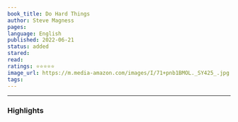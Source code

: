 ```yaml
---
book_title: Do Hard Things
author: Steve Magness
pages: 
language: English
published: 2022-06-21
status: added
stared: 
read: 
ratings: ⭐️⭐️⭐️⭐️⭐️
image_url: https://m.media-amazon.com/images/I/71+pnb1BMOL._SY425_.jpg
tags:
---
```


---
### Highlights




